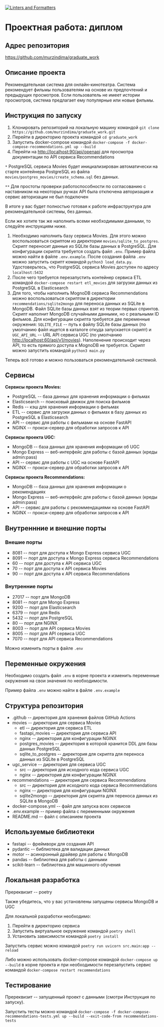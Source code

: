 [![Linters and Formatters](https://github.com/murzindima/graduate_work/actions/workflows/checks.yml/badge.svg)](https://github.com/murzindima/graduate_work/actions/workflows/checks.yml)

# Проектная работа: диплом

## Адрес репозитория

<https://github.com/murzindima/graduate_work>

## Описание проекта

Рекомендательная система для онлайн-кинотеатра. Система рекомендует фильмы пользователям на основе их предпочтений и предыдущих просмотров. Если пользователь не имеет истории просмотров, система предлагает ему популярные или новые фильмы.

## Инструкция по запуску

1. Клонировать репозиторий на локальную машину командой `git clone https://github.com/murzindima/graduate_work.git`
2. Перейти в директорию проекта командой `cd graduate_work`
3. Запустить docker-compose командой `docker-compose -f docker-compose-recommendations.yml up --build`
4. Перейти на <http://localhost:90/api/openapi> для просмотра документации по API сервиса Recommendations

`*` PostgreSQL сервиса Movies будет инициализирован автоматически на старте контейнера PostgreSQL из файла `movies/postgres_movies/create_schema.sql` без данных.

`**` Для простоты проверки работоспособности по согласованию с наставником на некоторых ручках API была отключена авторизация и сервис авторизации не был подключен

В итоге у вас будет полностью готовая к работе инфраструктура для рекомендательной системы, без данных.

Если же хотите так же наполнить всеми необходимыми данными, то следуйте инструкциям ниже.

1. Необходимо наполнить базу сервиса Movies. Для этого можно воспользоваться скриптом из директории `movies/sqlite_to_postgres`. Скрипт переносит данные из SQLite базы данных в PostgreSQL. Для конфигурации скрипта требуется создать файл `.env`. Пример файла можно найти в файле `.env.example`. После создания файла `.env` можно запустить скрипт командой `python3 load_data.py`. Удостоверьтесь, что PostgreSQL сервиса Movies доступен по адресу `localhost:5432`
2. После чего требуется перезапустить контейнер сервиса ETL командой `docker-compose restart etl_movies` для загрузки данных из PostgreSQL в Elasticsearch
3. Для того, чтобы наполнить MognoDB сервиса Recommendations можно воспользоваться скриптом в директории `recommendations/sqlite2mongo` для переноса данных из SQLite в MongoDB. Файл SQLite базы данных взят из теории первых спринтов. Скрипт наполнит MongoDB случайными данными, но с реальными ID фильмов. Для конфигурации скрипта требуется две переменные окружения: `SQLITE_FILE` -- путь к файлу SQLite базы данных (по умолчанию файл ищется в каталоге откуда запускается скрипт) и `UGC_API_URL` -- URL API сервиса UGC (по умолчанию <http://localhost:60/api/v1/movies>). Наполенение происходит через API, то есть прямого доступа к MognoDB не требуется. Cкрипт можно запустить командой `python3 main.py`

Теперь всё готово и можно пользоваться рекомендательной системой.

## Сервисы

**Сервисы проекта Movies:**

- PostgreSQL -- база данных для хранения информации о фильмах
- Elasticsearch -- поисковый движок для поиска фильмов
- Redis -- кэш для хранения информации о фильмах
- ETL -- сервис для загрузки данных о фильмах в базу данных из PostgreSQL в Elasticsearch
- API -- сервис для работы с фильмами на основе FastAPI
- NGINX -- прокси-сервер для обработки запросов к API

**Сервисы проекта UGC:**

- MongoDB -- база данных для хранения информации об UGC
- Mongo Express -- веб-интерфейс для работы с базой данных (креды admin:pass)
- API -- сервис для работы с UGC на основе FastAPI
- NGINX -- прокси-сервер для обработки запросов к API

**Сервисы проекта Recommendations:**

- MongoDB -- база данных для хранения информации о рекомендациях
- Mongo Express -- веб-интерфейс для работы с базой данных (креды admin:pass)
- API -- сервис для работы с рекоммендациями на основе FastAPI
- NGINX -- прокси-сервер для обработки запросов к API

## Внутреннние и внешние порты

### Внешие порты

- 8081 -- порт для доступа к Mongo Express сервиса UGC
- 8091 -- порт для доступа к Mongo Express сервиса Recommendations
- 60 -- порт для доступа к API сервиса UGC
- 70 -- порт для доступа к API сервиса Movies
- 90 -- порт для доступа к API сервиса Recommendations

### Внутренние порты

- 27017 -- порт для MongoDB
- 8081 -- порт для Mongo Express
- 9200 -- порт для Elasticsearch
- 6379 -- порт для Redis
- 5432 -- порт для PostgreSQL
- 80 -- порт для NGINX
- 8003 -- порт для API сервиса Movies
- 8005 -- порт для API сервиса UGC
- 7070 -- порт для API сервиса Recommendations

Можно изменить порты в файле `.env`

## Переменные окружения

Необходимо создать файл `.env` в корне проекта и изменить переменные окружения на свои значения по необходимости.

Пример файла `.env` можно найти в файле `.env.example`

## Структура репозитория

- .github -- директория для хранения файлов GitHub Actions
- movies -- директория для сервиса Movies
  - etl -- директория для сервиса ETL
  - fastapi_movies -- директория для сервиса API
  - nginx -- директория для конфигурации NGINX
  - postgres_movies -- директория в которой хранится DDL для базы данных PostgreSQL
  - sqlite_to_postgres -- директория для скрипта для переноса данных из SQLite в PostgreSQL
- ugc_service -- директория для сервиса UGC
  - src -- директория для исходного кода сервиса UGC
  - nginx -- директория для конфигурации NGINX
- recommendations -- директория для сервиса Recommendations
  - src -- директория для исходного кода сервиса Recommendations
  - nginx -- директория для конфигурации NGINX
  - sqlite2mongo -- директория для скрипта для переноса данных из SQLite в MongoDB
- docker-compose.yml -- файл для запуска всех сервисов
- .env.example -- пример файла с переменными окружения
- README.md -- файл с описанием проекта

## Используемые библиотеки

- fastapi -- фреймворк для создания API
- pydantic -- библиотека для валидации данных
- motor -- асинхронный драйвер для работы с MongoDB
- pandas -- библиотека для работы с данными
- scikit-learn -- библиотека для машинного обучения

## Локальная разработка

Пререквизит -- poetry

Также убедитесь, что у вас установлены запущены сервисы MongoDB и UGC

Для локальной разработки необходимо:

1. Перейти в директорию сервиса
2. Запустить виртуальное окружение командой `poetry shell`
3. Установить зависимости командой `poetry install`

Запустить сервис можно командой `poetry run uvicorn src.main:app --reload`

Либо можно использовать docker-compose командой `docker-compose up --build` в корне проекта и при необходимости перезапустить сервис командой `docker-compose restart recommendations`

## Тестирование

Пререквизит -- запущенный проект с данными (смотри Инструкция по запуску).

Запустить тесты можно командой `docker-compose -f docker-compose-recommendations-tests.yml up --build --exit-code-from recommendations-tests`
